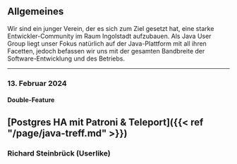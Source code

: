 ## Allgemeines

Wir sind ein junger Verein, der es sich zum Ziel gesetzt hat, eine starke Entwickler-Community im Raum Ingolstadt aufzubauen.
Als Java User Group liegt unser Fokus natürlich auf der Java-Plattform mit all ihren Facetten, jedoch befassen wir uns mit der gesamten Bandbreite der Software-Entwicklung und des Betriebs.

---

### 13. Februar 2024

#### Double-Feature
## [Postgres HA mit Patroni & Teleport]({{< ref "/page/java-treff.md" >}})
### Richard Steinbrück (Userlike)
